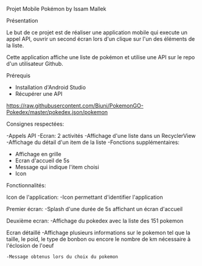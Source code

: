 Projet Mobile Pokémon
by Issam Mallek


Présentation

Le but de ce projet est de réaliser une application mobile qui execute un appel API, 
ouvrir un second écran lors d'un clique sur l'un des éléments de la liste.

Cette application affiche une liste de pokémon et utilise une API sur le repo d'un utilisateur Github.


Prérequis
- Installation d'Android Studio
- Récupérer une API

https://raw.githubusercontent.com/Biuni/PokemonGO-Pokedex/master/pokedex.json/pokemon

Consignes respectées:

-Appels API
-Ecran: 2 activités
-Affichage d'une liste dans un RecyclerView
-Affichage du détail d'un item de la liste
-Fonctions supplémentaires: 
  - Affichage en grille
  - Ecran d'accueil de 5s
  - Message qui indique l'item choisi
  - Icon

Fonctionnalités:

Icon de l'application:
  -Icon permettant d'identifier l'application

Premier écran:
  -Splash d'une durée de 5s affichant un écran d'accueil
  

Deuxième ecran: 
  -Affichage du pokedex avec la liste des 151 pokemon
  
 
Ecran détaillé
    -Affichage plusieurs informations sur le pokemon tel que la taille, le poid, le type de bonbon ou encore le nombre de km nécessaire à l'éclosion de l'oeuf
    
    -Message obtenus lors du choix du pokemon
    
    
